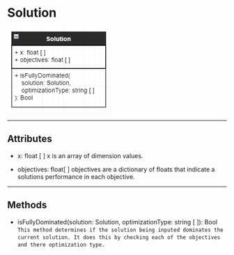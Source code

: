 # Solution
![alt text](solution.PNG)
___
## Attributes
* x: float [ ]
x is an array of dimension values.

* objectives: float[ ]
objectives are a dictionary of floats that indicate a solutions performance in each objective.
___
## Methods
* isFullyDominated(solution: Solution, optimizationType: string [ ]): Bool
`This method determines if the solution being inputed dominates the current solution. It does this by checking each of the objectives and there optimization type. `